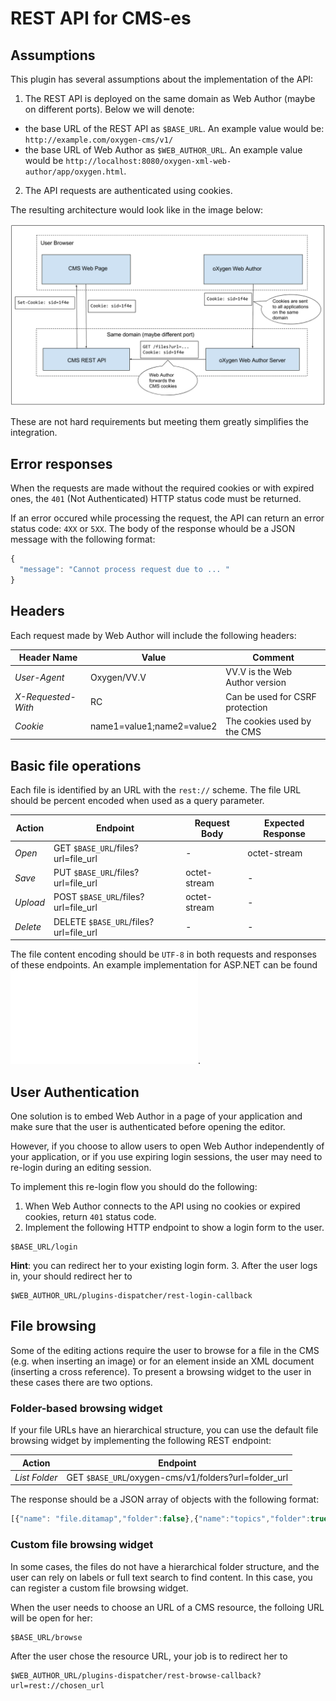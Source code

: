 REST API for CMS-es
===================

Assumptions
-----------

This plugin has several assumptions about the implementation of the API:

1. The REST API is deployed on the same domain as Web Author (maybe on different ports). Below we will denote:
 - the base URL of the REST API as `$BASE_URL`. An example value would be: `http://example.com/oxygen-cms/v1/`
 - the base URL of Web Author as `$WEB_AUTHOR_URL`. An example value would be `http://localhost:8080/oxygen-xml-web-author/app/oxygen.html`.
2. The API requests are authenticated using cookies.

The resulting architecture would look like in the image below:

![Authentication architecture](cookie-auth-architecture.png)

These are not hard requirements but meeting them greatly simplifies the integration.

Error responses
---------------

When the requests are made without the required cookies or with expired ones, the `401` (Not Authenticated) HTTP status code must be returned.

If an error occured while processing the request, the API can return an error status code: `4XX` or `5XX`. The body of the response whould be a JSON message with the following format:

```Javascript
{
  "message": "Cannot process request due to ... "
}
```

Headers
-------

Each request made by Web Author will include the following headers:

| Header Name |  Value      | Comment                         |
|-------------|-------------|---------------------------------|
| *User-Agent*| Oxygen/VV.V | VV.V is the Web Author version  |
| *X-Requested-With* | RC   | Can be used for CSRF protection |
| *Cookie* | name1=value1;name2=value2 | The cookies used by the CMS |

Basic file operations
---------------------

Each file is identified by an URL with the `rest://` scheme. The file URL should be percent encoded when used as a query parameter.

| Action   | Endpoint  | Request Body | Expected Response |
|----------|-----------|---------------------------|--------------------------------|
| *Open*   | GET    `$BASE_URL`/files?url=file_url  | - | octet-stream |
| *Save*   | PUT    `$BASE_URL`/files?url=file_url  | octet-stream | - |
| *Upload* | POST   `$BASE_URL`/files?url=file_url  | octet-stream | - |
| *Delete* | DELETE `$BASE_URL`/files?url=file_url  | - | - |

The file content encoding should be `UTF-8` in both requests and responses of these endpoints.
An example implementation for ASP.NET can be found ![here](examples/asp.net.md).

User Authentication
-------------------

One solution is to embed Web Author in a page of your application and make sure that the user is authenticated before opening the editor.

However, if you choose to allow users to open Web Author independently of your application, or if you use expiring login sessions, the user may need to re-login during an editing session.

To implement this re-login flow you should do the following:

1. When Web Author connects to the API using no cookies or expired cookies, return `401` status code. 
2. Implement the following HTTP endpoint to show a login form to the user.

  ```
  $BASE_URL/login
  ```

  **Hint**: you can redirect her to your existing login form.
3. After the user logs in, your should redirect her to 
  ```
  $WEB_AUTHOR_URL/plugins-dispatcher/rest-login-callback
  ```

File browsing
-------------

Some of the editing actions require the user to browse for a file in the CMS (e.g. when inserting an image) or for an element inside an XML document (inserting a cross reference). To present a browsing widget to the user in these cases there are two options.   

### Folder-based browsing widget

If your file URLs have an hierarchical structure, you can use the default file browsing widget by implementing the following REST endpoint:

| Action   | Endpoint  |
|----------|-----------|
| *List Folder*     | GET `$BASE_URL`/oxygen-cms/v1/folders?url=folder_url  |

The response should be a JSON array of objects with the following format:

```javascript
[{"name": "file.ditamap","folder":false},{"name":"topics","folder":true}]
```

### Custom file browsing widget

In some cases, the files do not have a hierarchical folder structure, and the user can rely on labels or full text search to find content. In this case, you can register a custom file browsing widget.

When the user needs to choose an URL of a CMS resource, the folloing URL will be open for her:
```
$BASE_URL/browse
```

After the user chose the resource URL, your job is to redirect her to 
```
$WEB_AUTHOR_URL/plugins-dispatcher/rest-browse-callback?url=rest://chosen_url
```
